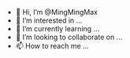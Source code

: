 - 👋 Hi, I’m @MingMingMax
- 👀 I’m interested in ...
- 🌱 I’m currently learning ...
- 💞️ I’m looking to collaborate on ...
- 📫 How to reach me ...

<!---
MingMingMax/MingMingMax is a ✨ special ✨ repository because its `README.md` (this file) appears on your GitHub profile.
You can click the Preview link to take a look at your changes.
--->

